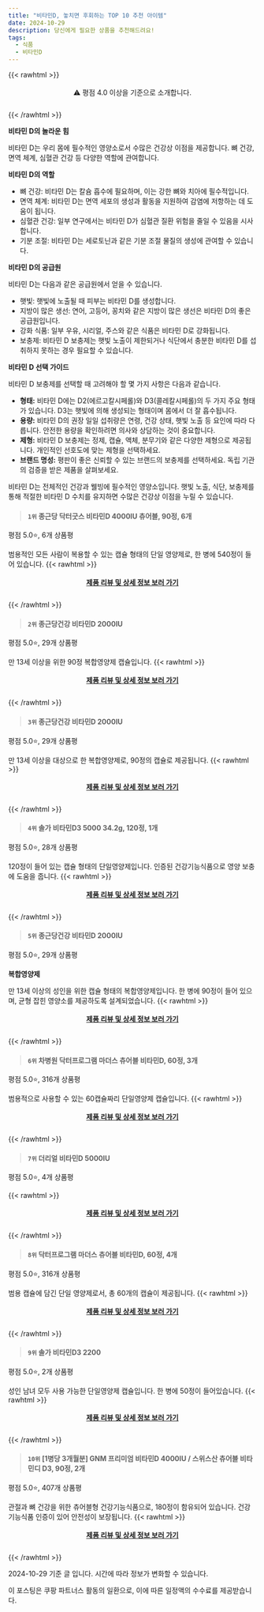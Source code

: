 ```yaml
---
title: "비타민D, 놓치면 후회하는 TOP 10 추천 아이템"
date: 2024-10-29
description: 당신에게 필요한 상품을 추천해드려요!
tags:
  - 식품
  - 비타민D
---
```

{{< rawhtml >}}<div class="toc" style="text-align: center; height: 50px; line-height: 2;">  <p>⚠️ 평점 4.0 이상을 기준으로 소개합니다.<br></p></div> {{< /rawhtml >}}

**비타민 D의 놀라운 힘**

비타민 D는 우리 몸에 필수적인 영양소로서 수많은 건강상 이점을 제공합니다. 뼈 건강, 면역 체계, 심혈관 건강 등 다양한 역할에 관여합니다.

**비타민 D의 역할**

* 뼈 건강: 비타민 D는 칼슘 흡수에 필요하며, 이는 강한 뼈와 치아에 필수적입니다.
* 면역 체계: 비타민 D는 면역 세포의 생성과 활동을 지원하여 감염에 저항하는 데 도움이 됩니다.
* 심혈관 건강: 일부 연구에서는 비타민 D가 심혈관 질환 위험을 줄일 수 있음을 시사합니다.
* 기분 조절: 비타민 D는 세로토닌과 같은 기분 조절 물질의 생성에 관여할 수 있습니다.

**비타민 D의 공급원**

비타민 D는 다음과 같은 공급원에서 얻을 수 있습니다.

* 햇빛: 햇빛에 노출될 때 피부는 비타민 D를 생성합니다.
* 지방이 많은 생선: 연어, 고등어, 꽁치와 같은 지방이 많은 생선은 비타민 D의 좋은 공급원입니다.
* 강화 식품: 일부 우유, 시리얼, 주스와 같은 식품은 비타민 D로 강화됩니다.
* 보충제: 비타민 D 보충제는 햇빛 노출이 제한되거나 식단에서 충분한 비타민 D를 섭취하지 못하는 경우 필요할 수 있습니다.

**비타민 D 선택 가이드**

비타민 D 보충제를 선택할 때 고려해야 할 몇 가지 사항은 다음과 같습니다.

* **형태:** 비타민 D에는 D2(에르고칼시페롤)와 D3(콜레칼시페롤)의 두 가지 주요 형태가 있습니다. D3는 햇빛에 의해 생성되는 형태이며 몸에서 더 잘 흡수됩니다.
* **용량:** 비타민 D의 권장 일일 섭취량은 연령, 건강 상태, 햇빛 노출 등 요인에 따라 다릅니다. 안전한 용량을 확인하려면 의사와 상담하는 것이 중요합니다.
* **제형:** 비타민 D 보충제는 정제, 캡슐, 액체, 분무기와 같은 다양한 제형으로 제공됩니다. 개인적인 선호도에 맞는 제형을 선택하세요.
* **브랜드 명성:** 평판이 좋은 신뢰할 수 있는 브랜드의 보충제를 선택하세요. 독립 기관의 검증을 받은 제품을 살펴보세요.

비타민 D는 전체적인 건강과 웰빙에 필수적인 영양소입니다. 햇빛 노출, 식단, 보충제를 통해 적절한 비타민 D 수치를 유지하면 수많은 건강상 이점을 누릴 수 있습니다.


>#### `1위` 종근당 닥터굿스 비타민D 4000IU 츄어블, 90정, 6개
평점 5.0⭐, 6개 상품평

범용적인 모든 사람이 복용할 수 있는 캡슐 형태의 단일 영양제로, 한 병에 540정이 들어 있습니다.
{{< rawhtml >}}<div class="toc" style="text-align: center; height: 50px; line-height: 2;"><p><b><a href="https://link.coupang.com/re/AFFSDP?lptag=AF5033054&pageKey=5917578114&itemId=18204276146&vendorItemId=87902881014&traceid=V0-153-b206ef93c9b6af75&clickBeacon=31820a30-95e5-11ef-8ab8-a67bac9c539f%7E3&requestid=20241029200148207210075669&token=31850C%7CMIXED">제품 리뷰 및 상세 정보 보러 가기</a></b><br></p> </div>{{< /rawhtml >}}

>#### `2위` 종근당건강 비타민D 2000IU
평점 5.0⭐, 29개 상품평

만 13세 이상을 위한 90정 복합영양제 캡슐입니다.
{{< rawhtml >}}<div class="toc" style="text-align: center; height: 50px; line-height: 2;"><p><b><a href="https://link.coupang.com/re/AFFSDP?lptag=AF5033054&pageKey=5191718214&itemId=7210099322&vendorItemId=4437221243&traceid=V0-153-e756ba9e3ce95dc5&requestid=20241029200148207210075669&token=31850C%7CMIXED">제품 리뷰 및 상세 정보 보러 가기</a></b><br></p> </div>{{< /rawhtml >}}

>#### `3위` 종근당건강 비타민D 2000IU
평점 5.0⭐, 29개 상품평

만 13세 이상을 대상으로 한 복합영양제로, 90정의 캡슐로 제공됩니다.
{{< rawhtml >}}<div class="toc" style="text-align: center; height: 50px; line-height: 2;"><p><b><a href="https://link.coupang.com/re/AFFSDP?lptag=AF5033054&pageKey=5191718214&itemId=18625136413&vendorItemId=85760519234&traceid=V0-153-e756ba9e3ce95dc5&requestid=20241029200148207210075669&token=31850C%7CMIXED">제품 리뷰 및 상세 정보 보러 가기</a></b><br></p> </div>{{< /rawhtml >}}

>#### `4위` 솔가 비타민D3 5000 34.2g, 120정, 1개
평점 5.0⭐, 28개 상품평

120정이 들어 있는 캡슐 형태의 단일영양제입니다. 인증된 건강기능식품으로 영양 보충에 도움을 줍니다.
{{< rawhtml >}}<div class="toc" style="text-align: center; height: 50px; line-height: 2;"><p><b><a href="https://link.coupang.com/re/AFFSDP?lptag=AF5033054&pageKey=8024131224&itemId=22424151943&vendorItemId=89468871565&traceid=V0-153-b14c9b2fe2690b66&clickBeacon=31820a30-95e5-11ef-9a20-e84d809a46be%7E3&requestid=20241029200148207210075669&token=31850C%7CMIXED">제품 리뷰 및 상세 정보 보러 가기</a></b><br></p> </div>{{< /rawhtml >}}

>#### `5위` 종근당건강 비타민D 2000IU
평점 5.0⭐, 29개 상품평

**복합영양제**

만 13세 이상의 성인을 위한 캡슐 형태의 복합영양제입니다. 한 병에 90정이 들어 있으며, 균형 잡힌 영양소를 제공하도록 설계되었습니다.
{{< rawhtml >}}<div class="toc" style="text-align: center; height: 50px; line-height: 2;"><p><b><a href="https://link.coupang.com/re/AFFSDP?lptag=AF5033054&pageKey=5191718214&itemId=18625136455&vendorItemId=85760519270&traceid=V0-153-e756ba9e3ce95dc5&requestid=20241029200148207210075669&token=31850C%7CMIXED">제품 리뷰 및 상세 정보 보러 가기</a></b><br></p> </div>{{< /rawhtml >}}

>#### `6위` 차병원 닥터프로그램 마더스 츄어블 비타민D, 60정, 3개
평점 5.0⭐, 316개 상품평

범용적으로 사용할 수 있는 60캡슐짜리 단일영양제 캡슐입니다.
{{< rawhtml >}}<div class="toc" style="text-align: center; height: 50px; line-height: 2;"><p><b><a href="https://link.coupang.com/re/AFFSDP?lptag=AF5033054&pageKey=6058459449&itemId=16808202713&vendorItemId=90133041939&traceid=V0-153-02d3b5ece5afb422&clickBeacon=31820a30-95e5-11ef-a8f4-7d5439f92577%7E3&requestid=20241029200148207210075669&token=31850C%7CMIXED">제품 리뷰 및 상세 정보 보러 가기</a></b><br></p> </div>{{< /rawhtml >}}

>#### `7위` 더리얼 비타민D 5000IU
평점 5.0⭐, 4개 상품평


{{< rawhtml >}}<div class="toc" style="text-align: center; height: 50px; line-height: 2;"><p><b><a href="https://link.coupang.com/re/AFFSDP?lptag=AF5033054&pageKey=6281719720&itemId=19443215027&vendorItemId=83201700825&traceid=V0-153-7040f9d1bca68894&requestid=20241029200148207210075669&token=31850C%7CMIXED">제품 리뷰 및 상세 정보 보러 가기</a></b><br></p> </div>{{< /rawhtml >}}

>#### `8위` 닥터프로그램 마더스 츄어블 비타민D, 60정, 4개
평점 5.0⭐, 316개 상품평

범용 캡슐에 담긴 단일 영양제로서, 총 60개의 캡슐이 제공됩니다.
{{< rawhtml >}}<div class="toc" style="text-align: center; height: 50px; line-height: 2;"><p><b><a href="https://link.coupang.com/re/AFFSDP?lptag=AF5033054&pageKey=6058459449&itemId=23099693389&vendorItemId=90133042120&traceid=V0-153-02d3b5ece5afb422&clickBeacon=31820a30-95e5-11ef-938f-d905fe7c8e13%7E3&requestid=20241029200148207210075669&token=31850C%7CMIXED">제품 리뷰 및 상세 정보 보러 가기</a></b><br></p> </div>{{< /rawhtml >}}

>#### `9위` 솔가 비타민D3 2200
평점 5.0⭐, 2개 상품평

성인 남녀 모두 사용 가능한 단일영양제 캡슐입니다. 한 병에 50정이 들어있습니다.
{{< rawhtml >}}<div class="toc" style="text-align: center; height: 50px; line-height: 2;"><p><b><a href="https://link.coupang.com/re/AFFSDP?lptag=AF5033054&pageKey=6162009679&itemId=11965168115&vendorItemId=79237726172&traceid=V0-153-adb69125ce8d08c5&requestid=20241029200148207210075669&token=31850C%7CMIXED">제품 리뷰 및 상세 정보 보러 가기</a></b><br></p> </div>{{< /rawhtml >}}

>#### `10위` [1병당 3개월분] GNM 프리미엄 비타민D 4000IU / 스위스산 츄어블 비타민디 D3, 90정, 2개
평점 5.0⭐, 407개 상품평

관절과 뼈 건강을 위한 츄어블형 건강기능식품으로, 180정이 함유되어 있습니다. 건강기능식품 인증이 있어 안전성이 보장됩니다.
{{< rawhtml >}}<div class="toc" style="text-align: center; height: 50px; line-height: 2;"><p><b><a href="https://link.coupang.com/re/AFFSDP?lptag=AF5033054&pageKey=7201244643&itemId=18203391784&vendorItemId=75376160368&traceid=V0-153-3f55d5e55ada71b2&clickBeacon=31820a30-95e5-11ef-a66f-d62f9c476de8%7E3&requestid=20241029200148207210075669&token=31850C%7CMIXED">제품 리뷰 및 상세 정보 보러 가기</a></b><br></p> </div>{{< /rawhtml >}}


2024-10-29 기준 글 입니다.
시간에 따라 정보가 변화할 수 있습니다.

이 포스팅은 쿠팡 파트너스 활동의 일환으로, 이에 따른 일정액의 수수료를 제공받습니다.